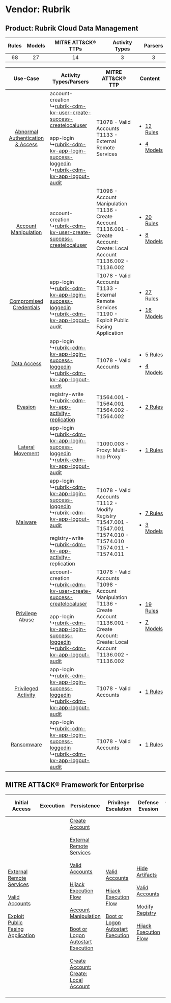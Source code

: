Vendor: Rubrik
==============
Product: Rubrik Cloud Data Management
-------------------------------------
| Rules | Models | MITRE ATT&CK® TTPs | Activity Types | Parsers |
|:-----:|:------:|:------------------:|:--------------:|:-------:|
|  68   |   27   |         14         |       3        |    3    |

|    Use-Case    | Activity Types/Parsers    | MITRE ATT&CK® TTP    | Content    |
|:----:| ---- | ---- | ---- |
| [Abnormal Authentication & Access](../../../UseCases/uc_abnormal_authentication_&_access.md) |  account-creation<br> ↳[rubrik-cdm-kv-user-create-success-createlocaluser](Ps/pC_rubrikcdmkvusercreatesuccesscreatelocaluser.md)<br><br> app-login<br> ↳[rubrik-cdm-kv-app-login-success-loggedin](Ps/pC_rubrikcdmkvapploginsuccessloggedin.md)<br> ↳[rubrik-cdm-kv-app-logout-audit](Ps/pC_rubrikcdmkvapplogoutaudit.md)<br> | T1078 - Valid Accounts<br>T1133 - External Remote Services<br>    | [<ul><li>12 Rules</li></ul><ul><li>4 Models</li></ul>](RM/r_m_rubrik_rubrik_cloud_data_management_Abnormal_Authentication_&_Access.md) |
|    [Account Manipulation](../../../UseCases/uc_account_manipulation.md)    |  account-creation<br> ↳[rubrik-cdm-kv-user-create-success-createlocaluser](Ps/pC_rubrikcdmkvusercreatesuccesscreatelocaluser.md)<br>    | T1098 - Account Manipulation<br>T1136 - Create Account<br>T1136.001 - Create Account: Create: Local Account<br>T1136.002 - T1136.002<br>    | [<ul><li>20 Rules</li></ul><ul><li>8 Models</li></ul>](RM/r_m_rubrik_rubrik_cloud_data_management_Account_Manipulation.md)    |
|          [Compromised Credentials](../../../UseCases/uc_compromised_credentials.md)          |  app-login<br> ↳[rubrik-cdm-kv-app-login-success-loggedin](Ps/pC_rubrikcdmkvapploginsuccessloggedin.md)<br> ↳[rubrik-cdm-kv-app-logout-audit](Ps/pC_rubrikcdmkvapplogoutaudit.md)<br>    | T1078 - Valid Accounts<br>T1133 - External Remote Services<br>T1190 - Exploit Public Fasing Application<br>    | [<ul><li>27 Rules</li></ul><ul><li>16 Models</li></ul>](RM/r_m_rubrik_rubrik_cloud_data_management_Compromised_Credentials.md)         |
|    [Data Access](../../../UseCases/uc_data_access.md)    |  app-login<br> ↳[rubrik-cdm-kv-app-login-success-loggedin](Ps/pC_rubrikcdmkvapploginsuccessloggedin.md)<br> ↳[rubrik-cdm-kv-app-logout-audit](Ps/pC_rubrikcdmkvapplogoutaudit.md)<br>    | T1078 - Valid Accounts<br>    | [<ul><li>5 Rules</li></ul><ul><li>4 Models</li></ul>](RM/r_m_rubrik_rubrik_cloud_data_management_Data_Access.md)    |
|    [Evasion](../../../UseCases/uc_evasion.md)    |  registry-write<br> ↳[rubrik-cdm-kv-app-activity-replication](Ps/pC_rubrikcdmkvappactivityreplication.md)<br>    | T1564.001 - T1564.001<br>T1564.002 - T1564.002<br>    | [<ul><li>2 Rules</li></ul>](RM/r_m_rubrik_rubrik_cloud_data_management_Evasion.md)    |
|    [Lateral Movement](../../../UseCases/uc_lateral_movement.md)    |  app-login<br> ↳[rubrik-cdm-kv-app-login-success-loggedin](Ps/pC_rubrikcdmkvapploginsuccessloggedin.md)<br> ↳[rubrik-cdm-kv-app-logout-audit](Ps/pC_rubrikcdmkvapplogoutaudit.md)<br>    | T1090.003 - Proxy: Multi-hop Proxy<br>    | [<ul><li>1 Rules</li></ul>](RM/r_m_rubrik_rubrik_cloud_data_management_Lateral_Movement.md)    |
|    [Malware](../../../UseCases/uc_malware.md)    |  app-login<br> ↳[rubrik-cdm-kv-app-login-success-loggedin](Ps/pC_rubrikcdmkvapploginsuccessloggedin.md)<br> ↳[rubrik-cdm-kv-app-logout-audit](Ps/pC_rubrikcdmkvapplogoutaudit.md)<br><br> registry-write<br> ↳[rubrik-cdm-kv-app-activity-replication](Ps/pC_rubrikcdmkvappactivityreplication.md)<br>    | T1078 - Valid Accounts<br>T1112 - Modify Registry<br>T1547.001 - T1547.001<br>T1574.010 - T1574.010<br>T1574.011 - T1574.011<br>    | [<ul><li>7 Rules</li></ul><ul><li>3 Models</li></ul>](RM/r_m_rubrik_rubrik_cloud_data_management_Malware.md)    |
|    [Privilege Abuse](../../../UseCases/uc_privilege_abuse.md)    |  account-creation<br> ↳[rubrik-cdm-kv-user-create-success-createlocaluser](Ps/pC_rubrikcdmkvusercreatesuccesscreatelocaluser.md)<br><br> app-login<br> ↳[rubrik-cdm-kv-app-login-success-loggedin](Ps/pC_rubrikcdmkvapploginsuccessloggedin.md)<br> ↳[rubrik-cdm-kv-app-logout-audit](Ps/pC_rubrikcdmkvapplogoutaudit.md)<br> | T1078 - Valid Accounts<br>T1098 - Account Manipulation<br>T1136 - Create Account<br>T1136.001 - Create Account: Create: Local Account<br>T1136.002 - T1136.002<br> | [<ul><li>19 Rules</li></ul><ul><li>7 Models</li></ul>](RM/r_m_rubrik_rubrik_cloud_data_management_Privilege_Abuse.md)    |
|    [Privileged Activity](../../../UseCases/uc_privileged_activity.md)    |  app-login<br> ↳[rubrik-cdm-kv-app-login-success-loggedin](Ps/pC_rubrikcdmkvapploginsuccessloggedin.md)<br> ↳[rubrik-cdm-kv-app-logout-audit](Ps/pC_rubrikcdmkvapplogoutaudit.md)<br>    | T1078 - Valid Accounts<br>    | [<ul><li>1 Rules</li></ul>](RM/r_m_rubrik_rubrik_cloud_data_management_Privileged_Activity.md)    |
|    [Ransomware](../../../UseCases/uc_ransomware.md)    |  app-login<br> ↳[rubrik-cdm-kv-app-login-success-loggedin](Ps/pC_rubrikcdmkvapploginsuccessloggedin.md)<br> ↳[rubrik-cdm-kv-app-logout-audit](Ps/pC_rubrikcdmkvapplogoutaudit.md)<br>    | T1078 - Valid Accounts<br>    | [<ul><li>1 Rules</li></ul>](RM/r_m_rubrik_rubrik_cloud_data_management_Ransomware.md)    |

MITRE ATT&CK® Framework for Enterprise
--------------------------------------
| Initial Access                                                                                                                                                                                                                         | Execution | Persistence                                                                                                                                                                                                                                                                                                                                                                                                                                                                                                                                                | Privilege Escalation                                                                                                                                                                                                                | Defense Evasion                                                                                                                                                                                                                                                                      | Credential Access | Discovery | Lateral Movement | Collection | Command and Control                                                                                                                       | Exfiltration | Impact |
| -------------------------------------------------------------------------------------------------------------------------------------------------------------------------------------------------------------------------------------- | --------- | ---------------------------------------------------------------------------------------------------------------------------------------------------------------------------------------------------------------------------------------------------------------------------------------------------------------------------------------------------------------------------------------------------------------------------------------------------------------------------------------------------------------------------------------------------------- | ----------------------------------------------------------------------------------------------------------------------------------------------------------------------------------------------------------------------------------- | ------------------------------------------------------------------------------------------------------------------------------------------------------------------------------------------------------------------------------------------------------------------------------------ | ----------------- | --------- | ---------------- | ---------- | ----------------------------------------------------------------------------------------------------------------------------------------- | ------------ | ------ |
| [External Remote Services](https://attack.mitre.org/techniques/T1133)<br><br>[Valid Accounts](https://attack.mitre.org/techniques/T1078)<br><br>[Exploit Public Fasing Application](https://attack.mitre.org/techniques/T1190)<br><br> |           | [Create Account](https://attack.mitre.org/techniques/T1136)<br><br>[External Remote Services](https://attack.mitre.org/techniques/T1133)<br><br>[Valid Accounts](https://attack.mitre.org/techniques/T1078)<br><br>[Hijack Execution Flow](https://attack.mitre.org/techniques/T1574)<br><br>[Account Manipulation](https://attack.mitre.org/techniques/T1098)<br><br>[Boot or Logon Autostart Execution](https://attack.mitre.org/techniques/T1547)<br><br>[Create Account: Create: Local Account](https://attack.mitre.org/techniques/T1136/001)<br><br> | [Valid Accounts](https://attack.mitre.org/techniques/T1078)<br><br>[Hijack Execution Flow](https://attack.mitre.org/techniques/T1574)<br><br>[Boot or Logon Autostart Execution](https://attack.mitre.org/techniques/T1547)<br><br> | [Hide Artifacts](https://attack.mitre.org/techniques/T1564)<br><br>[Valid Accounts](https://attack.mitre.org/techniques/T1078)<br><br>[Modify Registry](https://attack.mitre.org/techniques/T1112)<br><br>[Hijack Execution Flow](https://attack.mitre.org/techniques/T1574)<br><br> |                   |           |                  |            | [Proxy: Multi-hop Proxy](https://attack.mitre.org/techniques/T1090/003)<br><br>[Proxy](https://attack.mitre.org/techniques/T1090)<br><br> |              |        |